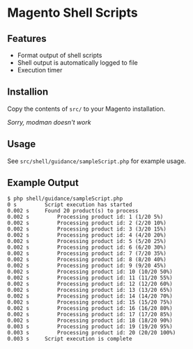 # Magento Shell Scripts

## Features

* Format output of shell scripts
* Shell output is automatically logged to file
* Execution timer

## Installion

Copy the contents of `src/` to your Magento installation.

*Sorry, modman doesn't work*

## Usage

See `src/shell/guidance/sampleScript.php` for example usage.

## Example Output

    $ php shell/guidance/sampleScript.php 
    0 s         Script execution has started
    0.002 s     Found 20 product(s) to process
    0.002 s         Processing product id: 1 (1/20 5%)
    0.002 s         Processing product id: 2 (2/20 10%)
    0.002 s         Processing product id: 3 (3/20 15%)
    0.002 s         Processing product id: 4 (4/20 20%)
    0.002 s         Processing product id: 5 (5/20 25%)
    0.002 s         Processing product id: 6 (6/20 30%)
    0.002 s         Processing product id: 7 (7/20 35%)
    0.002 s         Processing product id: 8 (8/20 40%)
    0.002 s         Processing product id: 9 (9/20 45%)
    0.002 s         Processing product id: 10 (10/20 50%)
    0.002 s         Processing product id: 11 (11/20 55%)
    0.002 s         Processing product id: 12 (12/20 60%)
    0.002 s         Processing product id: 13 (13/20 65%)
    0.002 s         Processing product id: 14 (14/20 70%)
    0.002 s         Processing product id: 15 (15/20 75%)
    0.002 s         Processing product id: 16 (16/20 80%)
    0.002 s         Processing product id: 17 (17/20 85%)
    0.002 s         Processing product id: 18 (18/20 90%)
    0.003 s         Processing product id: 19 (19/20 95%)
    0.003 s         Processing product id: 20 (20/20 100%)
    0.003 s     Script execution is complete
